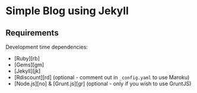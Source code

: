 Simple Blog using Jekyll
===

Requirements
---

Development time dependencies:

* [Ruby][rb]
* [Gems][gm]
* [Jekyll][jk]
* [Rdiscount][rd] (optional - comment out in `_config.yaml` to use Maroku)
* [Node.js][no] & [Grunt.js][gr] (optional - only if you wish to use GruntJS)
